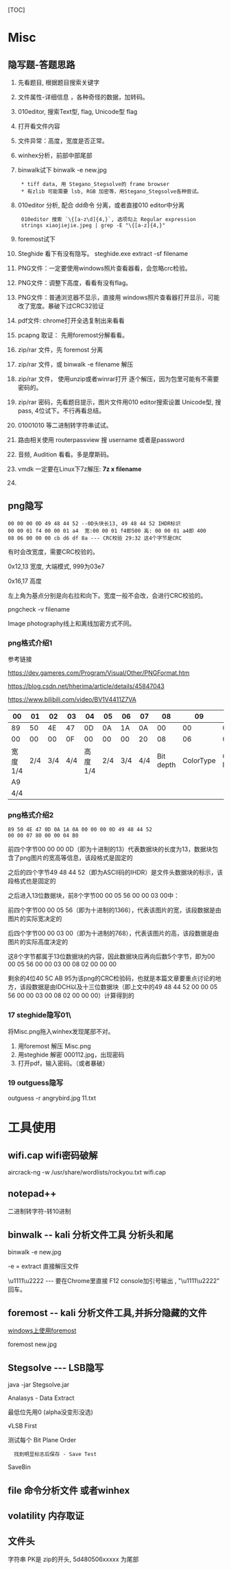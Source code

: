 [TOC]

# Misc

## 隐写题-答题思路
1. 先看题目, 根据题目搜索关键字
2. 文件属性-详细信息 ，各种奇怪的数据，加转码。
3. 010editor, 搜索Text型, flag, Unicode型 flag
3. 打开看文件内容
4. 文件异常：高度，宽度是否正常。
5. winhex分析，前部中部尾部
6. binwalk试下 binwalk -e new.jpg

        * tiff data, 用 Stegano_Stegsolve的 frame browser
        * 有zlib 可能需要 lsb, RGB 加密等，用Stegano_Stegsolve各种尝试。
7. 010editor 分析, 配合 dd命令 分离，或者直接010 editor中分离
    
        010editor 搜索 `\{[a-z\d]{4,}`, 选项勾上 Regular expression
        strings xiaojiejie.jpeg | grep -E "\{[a-z]{4,}"

7. foremost试下
8. Steghide 看下有没有隐写。 steghide.exe extract -sf filename
8. PNG文件：一定要使用windows照片查看器看，会忽略crc检验。
8. PNG文件：调整下高度，看看有没有flag。
8. PNG文件：普通浏览器不显示，直接用 windows照片查看器打开显示，可能改了宽度。暴破下过CRC32验证
9. pdf文件: chrome打开全选复制出来看看
10. pcapng 取证： 先用foremost分解看看。
11. zip/rar 文件，先 foremost 分离
11. zip/rar 文件，或 binwalk -e filename 解压
11. zip/rar 文件， 使用unzip或者winrar打开 逐个解压，因为包里可能有不需要密码的。
11. zip/rar 密码，先看题目提示，图片文件用010 editor搜索设置 Unicode型, 搜pass, 4位试下。不行再看总结。
12. 01001010 等二进制转字符串试试。
13. 路由相关使用 routerpassview 搜 username 或者是password
14. 音频, Audition 看看。多是摩斯码。
15. vmdk 一定要在Linux下7z解压: __7z x filename__
16.     


## png隐写

    00 00 00 0D 49 48 44 52 --0D头块长13, 49 48 44 52 IHDR标识
    00 00 01 f4 00 00 01 a4  宽:00 00 01 f4即500 高: 00 00 01 a4即 400
    08 06 00 00 00 cb d6 df 8a --- CRC校验 29:32 这4个字节是CRC

有时会改宽度，需要CRC校验的。

0x12,13 宽度, 大端模式, 999为03e7

0x16,17 高度

左上角为基点分别是向右拉和向下。宽度一般不会改，会进行CRC校验的。

pngcheck -v filename

Image photography线上和离线加密方式不同。

### png格式介绍1
参考链接

https://dev.gameres.com/Program/Visual/Other/PNGFormat.htm

https://blog.csdn.net/hherima/article/details/45847043

https://www.bilibili.com/video/BV1V4411Z7VA

00|01|02|03|04|05|06|07|08|09|0A|0B|0C|0D|0E|0F
--|--|--|--|--|--|--|--|--|--|--|--|--|--|--|--
89|50|4E|47|0D|0A|1A|0A|00|00|00|0D|49|48|44|52
00|00|00|0F|00|00|00|20|08|06|00|00|00|CD|2C|22
宽度1/4|2/4|3/4|4/4|高度1/4|2/4|3/4|4/4|Bit depth|ColorType|Compression Method|Filter method|Interlace Method|crc 1/4|2/4|3/4
A9 |
4/4|

### png格式介绍2

    89 50 4E 47 0D 0A 1A 0A 00 00 00 0D 49 48 44 52
    00 00 07 80 00 00 04 B0 

前四个字节00 00 00 0D（即为十进制的13）代表数据块的长度为13，数据块包含了png图片的宽高等信息，该段格式是固定的

之后的四个字节49 48 44 52（即为ASCII码的IHDR）是文件头数据块的标示，该段格式也是固定的

之后进入13位数据块，前8个字节00 00 05 56 00 00 03 00中：

前四个字节00 00 05 56（即为十进制的1366），代表该图片的宽，该段数据是由图片的实际宽决定的

后四个字节00 00 03 00（即为十进制的768），代表该图片的高，该段数据是由图片的实际高度决定的

这8个字节都属于13位数据块的内容，因此数据块应再向后数5个字节，即为00 00 05 56 00 00 03 00 08 02 00 00 00

剩余的4位40 5C AB 95为该png的CRC检验码，也就是本篇文章要重点讨论的地方，该段数据是由IDCH以及十三位数据块（即上文中的49 48 44 52 00 00 05 56 00 00 03 00 08 02 00 00 00）计算得到的
### 17 steghide隐写01\
将Misc.png拖入winhex发现尾部不对。
1. 用foremost 解压 Misc.png
2. 用steghide 解密 000112.jpg，出现密码
3. 打开pdf，输入密码。（或者暴破）

### 19 outguess隐写
outguess -r angrybird.jpg 11.txt

# 工具使用

## wifi.cap wifi密码破解

aircrack-ng -w /usr/share/wordlists/rockyou.txt wifi.cap

## notepad++
二进制转字符-转10进制

## binwalk -- kali 分析文件工具 分析头和尾
binwalk -e new.jpg

-e = extract 直接解压文件

\u1111\u2222 --- 要在Chrome里直接 F12 console加引号输出 , "\u1111\u2222" 回车。

## foremost -- kali 分析文件工具,并拆分隐藏的文件
[windows上使用foremost](https://www.cnblogs.com/cnnnnnn/p/8994362.html)

foremost new.jpg 

## Stegsolve --- LSB隐写
java -jar Stegsolve.jar

Analasys - Data Extract

最低位先用0 (alpha没变形没选)

√LSB First

测试每个 Bit Plane Order

      找到明显标志后保存 - Save Test 

SaveBin

## file 命令分析文件 或者winhex

## volatility 内存取证

## 文件头
字符串 PK是 zip的开头,  5d480506xxxxx 为尾部
